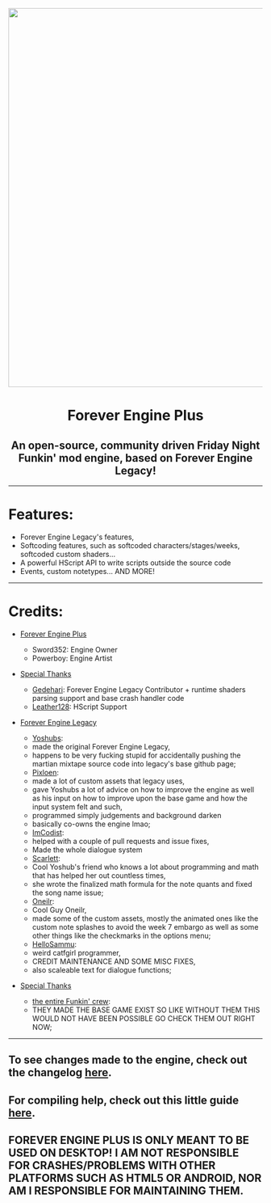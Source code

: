 <p align="center">
  <img src="https://cdn.discordapp.com/attachments/1035465417088565278/1086898678205263912/uwu.png" width="750"/></a>
  <h1 align="center">Forever Engine Plus</h1>
  <h2 align="center">An open-source, community driven Friday Night Funkin' mod engine, based on Forever Engine Legacy!</h2>
</p>

----------------------------------------------
# Features:
* Forever Engine Legacy's features,
* Softcoding features, such as softcoded characters/stages/weeks, softcoded custom shaders...
* A powerful HScript API to write scripts outside the source code
* Events, custom notetypes... AND MORE!

----------------------------------------------
# Credits:
* [Forever Engine Plus](https://github.com/Sword352/Forever-Engine-Plus)
   * Sword352: Engine Owner
   * Powerboy: Engine Artist

* [Special Thanks]()
    * [Gedehari](https://github.com/gedehari): Forever Engine Legacy Contributor + runtime shaders parsing support and base crash handler code
    * [Leather128](https://www.youtube.com/channel/UCbCtO-ghipZessWaOBx8u1g): HScript Support
    
* [Forever Engine Legacy](https://github.com/BeastlyGabi/Forever-Engine-Archive/tree/legacy)
    * [Yoshubs](https://github.com/Yoshubs):
    * made the original Forever Engine Legacy,
    * happens to be very fucking stupid for accidentally pushing the martian mixtape source code into legacy's base github page;
    * [Pixloen](https://github.com/PixlJacket):
    * made a lot of custom assets that legacy uses,
    * gave Yoshubs a lot of advice on how to improve the engine as well as his input on how to improve upon the base game and how the input system felt and such,
    * programmed simply judgements and background darken
    * basically co-owns the engine lmao;
    * [ImCodist](https://github.com/ImCodist):
    * helped with a couple of pull requests and issue fixes,
    * Made the whole dialogue system
    * [Scarlett](https://github.com/SomeKitten):
    * Cool Yoshub's friend who knows a lot about programming and math that has helped her out countless times,
    * she wrote the finalized math formula for the note quants and fixed the song name issue;
    * [Oneilr](https://oneilr.newgrounds.com/):
    * Cool Guy Oneilr,
    * made some of the custom assets, mostly the animated ones like the custom note splashes to avoid the week 7 embargo as well as some other things like the checkmarks in the options menu;
    * [HelloSammu](https://github.com/hellosammu):
    * weird catfgirl programmer,
    * CREDIT MAINTENANCE AND SOME MISC FIXES,
    * also scaleable text for dialogue functions;

* [Special Thanks]()
    * [the entire Funkin' crew](https://github.com/FunkinCrew):
    * THEY MADE THE BASE GAME EXIST SO LIKE WITHOUT THEM THIS WOULD NOT HAVE BEEN POSSIBLE GO CHECK THEM OUT RIGHT NOW;

----------------------------------------------
## To see changes made to the engine, check out the changelog [here](/docs/CHANGELOG.md).
## For compiling help, check out this little guide [here](/docs/COMPILE-HELP.md).
## **FOREVER ENGINE PLUS IS ONLY MEANT TO BE USED ON DESKTOP! I AM NOT RESPONSIBLE FOR CRASHES/PROBLEMS WITH OTHER PLATFORMS SUCH AS HTML5 OR ANDROID, NOR AM I RESPONSIBLE FOR MAINTAINING THEM.**
